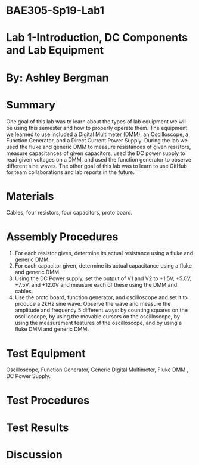 # BAE305-Sp19-Lab1

# Lab 1-Introduction, DC Components and Lab Equipment
# By: Ashley Bergman 

# Summary
One goal of this lab was to learn about the types of lab equipment we will be using this semester and how to properly operate them. The equipment we learned to use included a Digital Multimeter (DMM), an Oscilloscope, a Function Generator, and a Direct Current Power Supply. During the lab we used the fluke and generic DMM to measure resistances of given resistors, measure capacitances of given capacitors, used the DC power supply to read given voltages on a DMM, and used the function generator to observe different sine waves. The other goal of this lab was to learn to use GitHub for team collaborations and lab reports in the future. 

# Materials
Cables, four resistors, four capacitors, proto board.

# Assembly Procedures
1. For each resistor given, determine its actual resistance using a fluke and generic DMM.
2. For each capacitor given, determine its actual capacitance using a fluke and generic DMM.
3. Using the DC Power supply, set the output of V1 and V2 to +1.5V, +5.0V, +7.5V, and +12.0V and measure each of these using the DMM and cables. 
4. Use the proto board, function generator, and oscilloscope and set it to produce a 2kHz sine wave. Observe the wave and measure the amplitude and frequency 5 different ways: by counting squares on the oscilloscope, by using the movable cursors on the oscilloscope, by using the measurement features of the oscilloscope, and by using a fluke DMM and generic DMM. 

# Test Equipment
Oscilloscope, Function Generator, Generic Digital Multimeter, Fluke DMM , DC Power Supply. 

# Test Procedures

# Test Results

# Discussion
